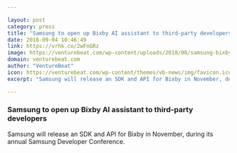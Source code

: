 ```yaml
---

layout: post
category: press
title: "Samsung to open up Bixby AI assistant to third-party developers"
date: 2018-09-04 10:46:49
link: https://vrhk.co/2wFnGRz
image: https://venturebeat.com/wp-content/uploads/2018/08/samsung-bixby.png?fit=1200%2C750&strip=all
domain: venturebeat.com
author: "VentureBeat"
icon: https://venturebeat.com/wp-content/themes/vb-news/img/favicon.ico
excerpt: "Samsung will release an SDK and API for Bixby in November, during its annual Samsung Developer Conference."

---
```


### Samsung to open up Bixby AI assistant to third-party developers

Samsung will release an SDK and API for Bixby in November, during its annual Samsung Developer Conference.